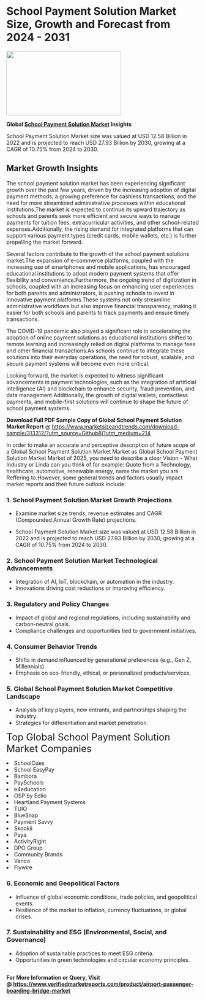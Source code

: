 <H1>School Payment Solution Market Size, Growth and Forecast from 2024 - 2031</H1><img class="aligncenter size-medium wp-image-584254" src="https://thirdeyenews.in/wp-content/uploads/2024/09/Global-Market-Research-300x168.jpeg" alt="" width="300" height="168" /><p><strong>Global&nbsp;<a href="https://www.marketsizeandtrends.com/download-sample/313312/?utm_source=Github8j?utm_medium=214">School Payment Solution Market</a> Insights</strong></p><p>School Payment Solution Market size was valued at USD 12.58 Billion in 2022 and is projected to reach USD 27.93 Billion by 2030, growing at a CAGR of 10.75% from 2024 to 2030.</p><p><h2>Market Growth Insights</h2> <p>The school payment solution market has been experiencing significant growth over the past few years, driven by the increasing adoption of digital payment methods, a growing preference for cashless transactions, and the need for more streamlined administrative processes within educational institutions.The market is expected to continue its upward trajectory as schools and parents seek more efficient and secure ways to manage payments for tuition fees, extracurricular activities, and other school-related expenses.Additionally, the rising demand for integrated platforms that can support various payment types (credit cards, mobile wallets, etc.) is further propelling the market forward.</p> <p>Several factors contribute to the growth of the school payment solutions market.The expansion of e-commerce platforms, coupled with the increasing use of smartphones and mobile applications, has encouraged educational institutions to adopt modern payment systems that offer flexibility and convenience.Furthermore, the ongoing trend of digitization in schools, coupled with an increasing focus on enhancing user experiences for both parents and administrators, is pushing schools to invest in innovative payment platforms.These systems not only streamline administrative workflows but also improve financial transparency, making it easier for both schools and parents to track payments and ensure timely transactions.</p> <p>The COVID-19 pandemic also played a significant role in accelerating the adoption of online payment solutions as educational institutions shifted to remote learning and increasingly relied on digital platforms to manage fees and other financial transactions.As schools continue to integrate these solutions into their everyday operations, the need for robust, scalable, and secure payment systems will become even more critical.</p> <p>Looking forward, the market is expected to witness significant advancements in payment technologies, such as the integration of artificial intelligence (AI) and blockchain to enhance security, fraud prevention, and data management.Additionally, the growth of digital wallets, contactless payments, and mobile-first solutions will continue to shape the future of school payment systems.</p> <p><span class=""><strong>Download Full PDF Sample Copy of Global School Payment Solution Market Report</strong> @ <a href="https://www.marketsizeandtrends.com/download-sample/313312/?utm_source=Github8j?utm_medium=214" target="_blank">https://www.marketsizeandtrends.com/download-sample/313312/?utm_source=Github8j?utm_medium=214</a></span></p><p>In order to make an accurate and perceptive description of future scope of a Global&nbsp;School Payment Solution Market Market as Global&nbsp;School Payment Solution Market Market of 2025, you need to describe a clear Vision &ndash; What Industry or Linda can you think of for example: Quote from a Technology, healthcare, automotive, renewable energy, name the market you are Reffering to.However, some general trends and factors usually impact market reports and their future outlook include:</p><h3>1.&nbsp;<strong>School Payment Solution Market Growth Projections</strong></h3><ul><li>Examine market size trends, revenue estimates and CAGR (Compounded Annual Growth Rate) projections.</li><li><p>School Payment Solution Market size was valued at USD 12.58 Billion in 2022 and is projected to reach USD 27.93 Billion by 2030, growing at a CAGR of 10.75% from 2024 to 2030.</p></li></ul><h3>2.&nbsp;<strong>School Payment Solution Market Technological Advancements</strong></h3><ul><li>Integration of AI, IoT, blockchain, or automation in the industry.</li><li>Innovations driving cost reductions or improving efficiency.</li></ul><h3>3.&nbsp;<strong>Regulatory and Policy Changes</strong></h3><ul><li>Impact of global and regional regulations, including sustainability and carbon-neutral goals.</li><li>Compliance challenges and opportunities tied to government initiatives.</li></ul><h3>4.&nbsp;<strong>Consumer Behavior Trends</strong></h3><ul><li>Shifts in demand influenced by generational preferences (e.g., Gen Z, Millennials).</li><li>Emphasis on eco-friendly, ethical, or personalized products/services.</li></ul><h3>5.&nbsp;<strong>Global School Payment Solution Market Competitive Landscape</strong></h3><ul><li>Analysis of key players, new entrants, and partnerships shaping the industry.</li><li>Strategies for differentiation and market penetration.</li></ul><p data-pm-slice="1 1 []"><span style="color: inherit; font-family: inherit; font-size: 25px;">Top Global School Payment Solution Market Companies</span></p><div class="" data-test-id=""><p><li>SchoolCues</li><li> School EasyPay</li><li> Bambora</li><li> PaySchools</li><li> e4education</li><li> OSP by Edlio</li><li> Heartland Payment Systems</li><li> TUIO</li><li> BlueSnap</li><li> Payment Savvy</li><li> Skookii</li><li> Paya</li><li> ActivityRight</li><li> DPO Group</li><li> Community Brands</li><li> Vanco</li><li> Flywire</li></p></div><h3>6.&nbsp;<strong>Economic and Geopolitical Factors</strong></h3><ul><li>Influence of global economic conditions, trade policies, and geopolitical events.</li><li>Resilience of the market to inflation, currency fluctuations, or global crises.</li></ul><h3>7.&nbsp;<strong>Sustainability and ESG (Environmental, Social, and Governance)</strong></h3><ul><li>Adoption of sustainable practices to meet ESG criteria.</li><li>Opportunities in green technologies and circular economy principles.</li></ul><h2><strong style="font-size: 14px;">For More Information or Query, Visit @&nbsp;</strong><a style="background-color: #ffffff; font-size: 14px;" href="https://www.marketsizeandtrends.com/report/school-payment-solution-market/" target="_blank">https://www.verifiedmarketreports.com/product/airport-passenger-boarding-bridge-market</a></h2>